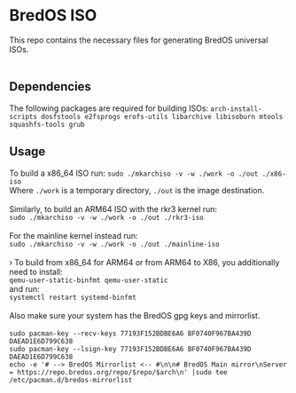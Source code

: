 # BredOS ISO

This repo contains the necessary files for generating BredOS universal ISOs.<br /><br />

## Dependencies

The following packages are required for building ISOs:
`arch-install-scripts dosfstools e2fsprogs erofs-utils libarchive libisoburn mtools squashfs-tools grub`<br />

## Usage

To build a x86_64 ISO run: `sudo ./mkarchiso -v -w ./work -o ./out ./x86-iso`<br />
Where `./work` is a temporary directory, `./out` is the image destination.<br />
<br />
Similarly, to build an ARM64 ISO with the rkr3 kernel run:<br />
`sudo ./mkarchiso -v -w ./work -o ./out ./rkr3-iso`<br />
<br />
For the mainline kernel instead run:<br />
`sudo ./mkarchiso -v -w ./work -o ./out ./mainline-iso`<br />
</br>
› To build from x86_64 for ARM64 or from ARM64 to X86, you additionally need to install:
<br />
`qemu-user-static-binfmt qemu-user-static`<br />
and run:<br />
`systemctl restart systemd-binfmt`<br />
<br />
Also make sure your system has the BredOS gpg keys and mirrorlist.<br />
<br />
`sudo pacman-key --recv-keys 77193F152BDBE6A6 BF0740F967BA439D DAEAD1E6D799C638`<br />
`sudo pacman-key --lsign-key 77193F152BDBE6A6 BF0740F967BA439D DAEAD1E6D799C638`<br />
`echo -e '# --> BredOS Mirrorlist <-- #\n\n# BredOS Main mirror\nServer = https://repo.bredos.org/repo/$repo/$arch\n' |sudo tee /etc/pacman.d/bredos-mirrorlist`<br />
